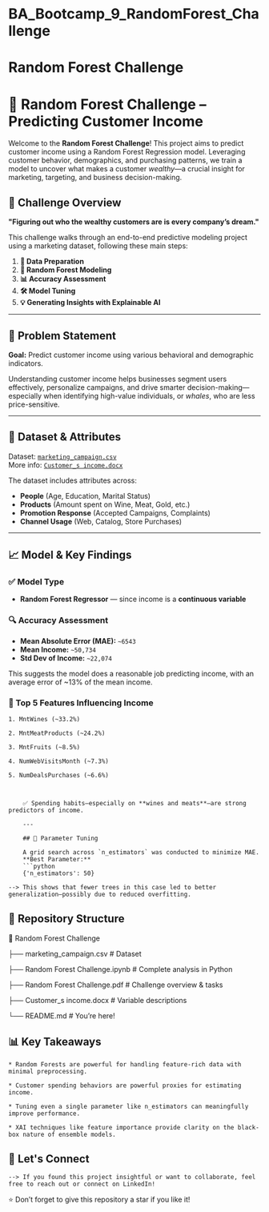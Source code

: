 # BA_Bootcamp_9_RandomForest_Challenge

# Random Forest Challenge


# 🌲 Random Forest Challenge – Predicting Customer Income

Welcome to the **Random Forest Challenge**! This project aims to predict customer income using a Random Forest Regression model. Leveraging customer behavior, demographics, and purchasing patterns, we train a model to uncover what makes a customer *wealthy*—a crucial insight for marketing, targeting, and business decision-making.

## 🚀 Challenge Overview

**"Figuring out who the wealthy customers are is every company’s dream."**

This challenge walks through an end-to-end predictive modeling project using a marketing dataset, following these main steps:

1. **🧹 Data Preparation**  
2. **🌲 Random Forest Modeling**  
3. **📊 Accuracy Assessment**  
4. **🛠️ Model Tuning**  
5. **💡 Generating Insights with Explainable AI**

---

## 🧠 Problem Statement

**Goal:** Predict customer income using various behavioral and demographic indicators.

Understanding customer income helps businesses segment users effectively, personalize campaigns, and drive smarter decision-making—especially when identifying high-value individuals, or *whales*, who are less price-sensitive.

---

## 📂 Dataset & Attributes

Dataset: [`marketing_campaign.csv`](./marketing_campaign.csv)  
More info: [`Customer_s income.docx`](./Customer_s%20income.docx)

The dataset includes attributes across:
- **People** (Age, Education, Marital Status)
- **Products** (Amount spent on Wine, Meat, Gold, etc.)
- **Promotion Response** (Accepted Campaigns, Complaints)
- **Channel Usage** (Web, Catalog, Store Purchases)

---

## 📈 Model & Key Findings

### ✅ Model Type
- **Random Forest Regressor** — since income is a **continuous variable**

### 🔍 Accuracy Assessment
- **Mean Absolute Error (MAE):** `~6543`
- **Mean Income:** `~50,734`  
- **Std Dev of Income:** `~22,074`

This suggests the model does a reasonable job predicting income, with an average error of ~13% of the mean income.

### 🌟 Top 5 Features Influencing Income

    1. MntWines (~33.2%)
    
    2. MntMeatProducts (~24.2%)
    
    3. MntFruits (~8.5%)
    
    4. NumWebVisitsMonth (~7.3%)
    
    5. NumDealsPurchases (~6.6%)



        ✅ Spending habits—especially on **wines and meats**—are strong predictors of income.
        
        ---
        
        ## 🔧 Parameter Tuning
        
        A grid search across `n_estimators` was conducted to minimize MAE.  
        **Best Parameter:**  
        ```python
        {'n_estimators': 50}

    --> This shows that fewer trees in this case led to better generalization—possibly due to reduced overfitting.




## 📌 Repository Structure

📁 Random Forest Challenge

├── marketing_campaign.csv             # Dataset

├── Random Forest Challenge.ipynb      # Complete analysis in Python

├── Random Forest Challenge.pdf        # Challenge overview & tasks

├── Customer_s income.docx             # Variable descriptions

└── README.md                          # You’re here!



## 📊 Key Takeaways

    * Random Forests are powerful for handling feature-rich data with minimal preprocessing.
    
    * Customer spending behaviors are powerful proxies for estimating income.
    
    * Tuning even a single parameter like n_estimators can meaningfully improve performance.
    
    * XAI techniques like feature importance provide clarity on the black-box nature of ensemble models.


## 🤝 Let's Connect

    --> If you found this project insightful or want to collaborate, feel free to reach out or connect on LinkedIn!


⭐ Don’t forget to give this repository a star if you like it!



    

